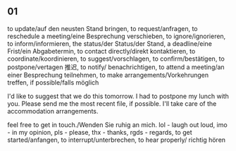 ## 01
to update/auf den neusten Stand bringen, to request/anfragen, to reschedule a meeting/eine Besprechung verschieben, to ignore/ignorieren, to inform/informieren, the status/der Status/der Stand, a deadline/eine Frist/ein Abgabetermin, to contact directly/direkt kontaktieren, to coordinate/koordinieren, to suggest/vorschlagen, to confirm/bestätigen, to postpone/vertagen 推迟, to notify/ benachrichtigen, to attend a meeting/an einer Besprechung teilnehmen, to make arrangements/Vorkehrungen treffen, if possible/falls möglich

I'd like to suggest that we do this tomorrow. I had to postpone my lunch with you. Please send me the most recent file, if possible. I'll take care of the accommodation arrangements.

feel free to get in touch./Wenden Sie ruhig an mich. lol - laugh out loud, imo - in my opinion, pls - please, thx - thanks, rgds - regards, to get started/anfangen, to interrupt/unterbrechen, to hear properly/ richtig hören
